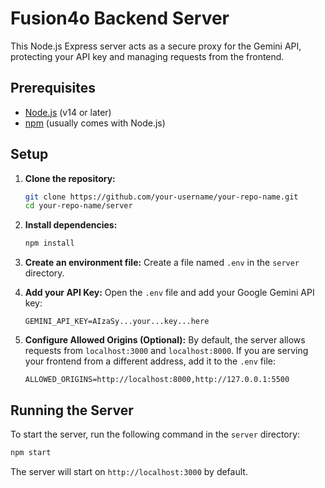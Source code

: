 # Fusion4o Backend Server

This Node.js Express server acts as a secure proxy for the Gemini API, protecting your API key and managing requests from the frontend.

## Prerequisites

- [Node.js](https://nodejs.org/) (v14 or later)
- [npm](https://www.npmjs.com/) (usually comes with Node.js)

## Setup

1.  **Clone the repository:**
    ```bash
    git clone https://github.com/your-username/your-repo-name.git
    cd your-repo-name/server
    ```

2.  **Install dependencies:**
    ```bash
    npm install
    ```

3.  **Create an environment file:**
    Create a file named `.env` in the `server` directory.

4.  **Add your API Key:**
    Open the `.env` file and add your Google Gemini API key:
    ```
    GEMINI_API_KEY=AIzaSy...your...key...here
    ```

5.  **Configure Allowed Origins (Optional):**
    By default, the server allows requests from `localhost:3000` and `localhost:8000`. If you are serving your frontend from a different address, add it to the `.env` file:
    ```
    ALLOWED_ORIGINS=http://localhost:8000,http://127.0.0.1:5500
    ```

## Running the Server

To start the server, run the following command in the `server` directory:

```bash
npm start
```

The server will start on `http://localhost:3000` by default.
